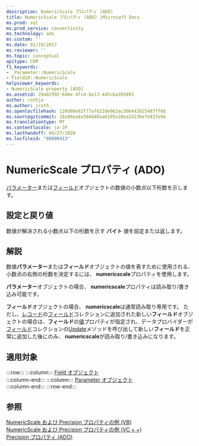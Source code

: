 ```yaml
---
description: NumericScale プロパティ (ADO)
title: NumericScale プロパティ (ADO) |Microsoft Docs
ms.prod: sql
ms.prod_service: connectivity
ms.technology: ado
ms.custom: ''
ms.date: 01/19/2017
ms.reviewer: ''
ms.topic: conceptual
apitype: COM
f1_keywords:
- _Parameter::NumericScale
- Field20::NumericScale
helpviewer_keywords:
- NumericScale property [ADO]
ms.assetid: 29a02992-64be-4fcd-be13-445cba205893
author: rothja
ms.author: jroth
ms.openlocfilehash: 120d88e82f77af622de962ac306442625487ff08
ms.sourcegitcommit: 18a98ea6a30d448aa6195e10ea2413be7e837e94
ms.translationtype: MT
ms.contentlocale: ja-JP
ms.lasthandoff: 08/27/2020
ms.locfileid: "88990413"
---
```

# <a name="numericscale-property-ado"></a>NumericScale プロパティ (ADO)
[パラメーター](./parameter-object.md)または[フィールド](./field-object.md)オブジェクトの数値の小数点以下桁数を示します。  
  
## <a name="settings-and-return-values"></a>設定と戻り値  
 数値が解決される小数点以下の桁数を示す **バイト** 値を設定または返します。  
  
## <a name="remarks"></a>解説  
 数値**パラメーター**または**フィールド**オブジェクトの値を表すために使用される、小数点の右側の桁数を決定するには、 **numericscale**プロパティを使用します。  
  
 **パラメーター**オブジェクトの場合、 **numericscale**プロパティは読み取り/書き込み可能です。  
  
 **フィールド**オブジェクトの場合、 **numericscale**は通常読み取り専用です。 ただし、[レコード](./record-object-ado.md)の[フィールド](./fields-collection-ado.md)コレクションに追加された新しい**フィールド**オブジェクトの場合は、**フィールド**の[値](./value-property-ado.md)プロパティが指定され、データプロバイダーが[フィールド](./fields-collection-ado.md)コレクションの[Update](./update-method.md)メソッドを呼び出して新しい**フィールド**を正常に追加した後にのみ、 **numericscale**が読み取り/書き込みになります。  
  
## <a name="applies-to"></a>適用対象  

:::row:::
    :::column:::
        [Field オブジェクト](./field-object.md)  
    :::column-end:::
    :::column:::
        [Parameter オブジェクト](./parameter-object.md)  
    :::column-end:::
:::row-end:::

## <a name="see-also"></a>参照  
 [NumericScale および Precision プロパティの例 (VB)](./numericscale-and-precision-properties-example-vb.md)   
 [NumericScale および Precision プロパティの例 (VC + +)](./numericscale-and-precision-properties-example-vc.md)   
 [Precision プロパティ (ADO)](./precision-property-ado.md)
